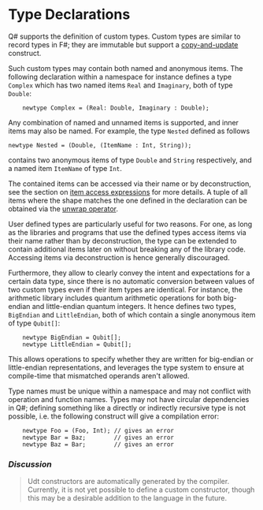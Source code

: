 # Type Declarations

Q# supports the definition of custom types. Custom types are similar to record types in F#; they are immutable but support a [copy-and-update](xref:microsoft.quantum.qsharp.copyandupdateexpressions) construct. 

Such custom types may contain both named and anonymous items. 
The following declaration within a namespace for instance defines a type `Complex` which has two named items `Real` and `Imaginary`, both of type `Double`:
```qsharp
    newtype Complex = (Real: Double, Imaginary : Double);
```

Any combination of named and unnamed items is supported, and inner items may also be named. 
For example, the type `Nested` defined as follows 
```qsharp
newtype Nested = (Double, (ItemName : Int, String)); 
```
contains two anonymous items of type `Double` and `String` respectively, and a named item `ItemName` of type `Int`.

The contained items can be accessed via their name or by deconstruction, see the section on [item access expressions](xref:microsoft.quantum.qsharp.itemaccessexpression#item-access-for-user-defined-types) for more details. 
A tuple of all items where the shape matches the one defined in the declaration can be obtained via the [unwrap operator]().

User defined types are particularly useful for two reasons. For one, 
as long as the libraries and programs that use the defined types access items via their name rather than by deconstruction, the type can be extended to contain additional items later on without breaking any of the library code. Accessing items via deconstruction is hence generally discouraged.

Furthermore, they allow to clearly convey the intent and expectations for a certain data type, since there is no automatic conversion between values of two custom types even if their item types are identical.
For instance, the arithmetic library includes quantum arithmetic operations for both big-endian and little-endian quantum integers.
It hence defines two types, `BigEndian` and `LittleEndian`, both of which contain a single anonymous item of type `Qubit[]`:
```qsharp
    newtype BigEndian = Qubit[];
    newtype LittleEndian = Qubit[];
```
This allows operations to specify whether they are written for big-endian or little-endian representations, and leverages the type system to ensure at compile-time that mismatched operands aren't allowed.

Type names must be unique within a namespace and may not conflict with operation and function names. Types may not have circular dependencies in Q#; defining something like a directly or indirectly recursive type is not possible, i.e. the following construct will give a compilation error: 
```qsharp
    newtype Foo = (Foo, Int); // gives an error
    newtype Bar = Baz;        // gives an error
    newtype Baz = Bar;        // gives an error
```

### *Discussion*
>Udt constructors are automatically generated by the compiler. Currently, it is not yet possible to define a custom constructor, though this may be a desirable addition to the language in the future. 


